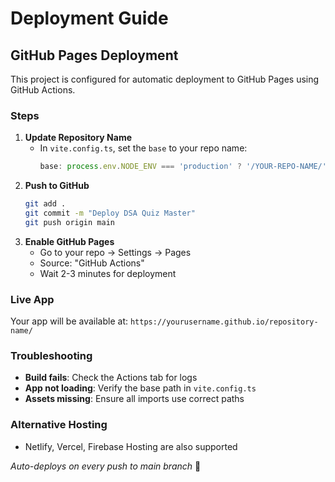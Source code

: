 # Deployment Guide

## GitHub Pages Deployment

This project is configured for automatic deployment to GitHub Pages using GitHub Actions.

### Steps
1. **Update Repository Name**
   - In `vite.config.ts`, set the `base` to your repo name:
     ```typescript
     base: process.env.NODE_ENV === 'production' ? '/YOUR-REPO-NAME/' : '/',
     ```
2. **Push to GitHub**
   ```bash
   git add .
   git commit -m "Deploy DSA Quiz Master"
   git push origin main
   ```
3. **Enable GitHub Pages**
   - Go to your repo → Settings → Pages
   - Source: "GitHub Actions"
   - Wait 2-3 minutes for deployment

### Live App
Your app will be available at: `https://yourusername.github.io/repository-name/`

### Troubleshooting
- **Build fails**: Check the Actions tab for logs
- **App not loading**: Verify the base path in `vite.config.ts`
- **Assets missing**: Ensure all imports use correct paths

### Alternative Hosting
- Netlify, Vercel, Firebase Hosting are also supported

*Auto-deploys on every push to main branch* 🔄
